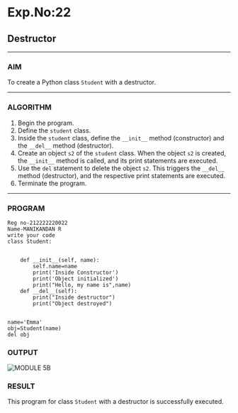# Exp.No:22  
## Destructor

---

### AIM  
To create a Python class `Student` with a destructor.

---

### ALGORITHM

1. Begin the program.  
2. Define the `student` class.  
3. Inside the `student` class, define the `__init__` method (constructor) and the `__del__` method (destructor).  
4. Create an object `s2` of the `student` class. When the object `s2` is created, the `__init__` method is called, and its print statements are executed.  
5. Use the `del` statement to delete the object `s2`. This triggers the `__del__` method (destructor), and the respective print statements are executed.  
6. Terminate the program.

---

### PROGRAM
```
Reg no-212222220022
Name-MANIKANDAN R
write your code
class Student:

   
    def __init__(self, name):
        self.name=name
        print('Inside Constructor')
        print('Object initialized')
        print("Hello, my name is",name)
    def __del__(self):
        print("Inside destructor")
        print("Object destroyed")

   
name='Emma'
obj=Student(name)
del obj
```

### OUTPUT


![MODULE 5B](https://github.com/user-attachments/assets/3168f836-2e99-443b-8bd3-fc071f4a6b9d)


### RESULT
This program for  class `Student` with a destructor is successfully executed.
